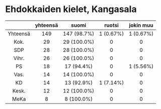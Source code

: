 # Ehdokkaiden kielet, Kangasala

| |yhteensä|suomi|ruotsi|jokin muu|
|:---:|:---:|:---:|:---:|:---:|
|Yhteensä|149|147 (98.7%)|1 (0.67%)|1 (0.67%)|
|Kok.|29|29 (100.0%)|0|0|
|SDP|28|28 (100.0%)|0|0|
|Vihr.|26|26 (100.0%)|0|0|
|PS|18|17 (94.4%)|0|1 (5.56%)|
|Vas.|14|14 (100.0%)|0|0|
|KD|14|13 (92.9%)|1 (7.14%)|0|
|Kesk.|12|12 (100.0%)|0|0|
|MeKa|8|8 (100.0%)|0|0|

